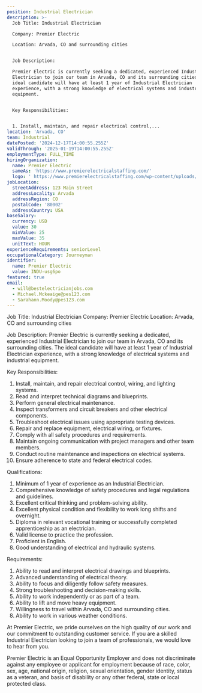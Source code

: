 ```yaml
---
position: Industrial Electrician
description: >-
  Job Title: Industrial Electrician

  Company: Premier Electric

  Location: Arvada, CO and surrounding cities


  Job Description:

  Premier Electric is currently seeking a dedicated, experienced Industrial
  Electrician to join our team in Arvada, CO and its surrounding cities. The
  ideal candidate will have at least 1 year of Industrial Electrician
  experience, with a strong knowledge of electrical systems and industrial
  equipment. 


  Key Responsibilities:


  1. Install, maintain, and repair electrical control,...
location: 'Arvada, CO'
team: Industrial
datePosted: '2024-12-17T14:00:55.255Z'
validThrough: '2025-01-19T14:00:55.255Z'
employmentType: FULL_TIME
hiringOrganization:
  name: Premier Electric
  sameAs: 'https://www.premierelectricalstaffing.com/'
  logo: ' https://www.premierelectricalstaffing.com/wp-content/uploads/2020/05/Premier-Electrical-Staffing-logo.png'
jobLocation:
  streetAddress: 123 Main Street
  addressLocality: Arvada
  addressRegion: CO
  postalCode: '80002'
  addressCountry: USA
baseSalary:
  currency: USD
  value: 30
  minValue: 25
  maxValue: 35
  unitText: HOUR
experienceRequirements: seniorLevel
occupationalCategory: Journeyman
identifier:
  name: Premier Electric
  value: INDU-usg6po
featured: true
email:
  - will@bestelectricianjobs.com
  - Michael.Mckeaige@pes123.com
  - Sarahann.Moody@pes123.com
---
```




Job Title: Industrial Electrician
Company: Premier Electric
Location: Arvada, CO and surrounding cities

Job Description:
Premier Electric is currently seeking a dedicated, experienced Industrial Electrician to join our team in Arvada, CO and its surrounding cities. The ideal candidate will have at least 1 year of Industrial Electrician experience, with a strong knowledge of electrical systems and industrial equipment. 

Key Responsibilities:

1. Install, maintain, and repair electrical control, wiring, and lighting systems.
2. Read and interpret technical diagrams and blueprints.
3. Perform general electrical maintenance.
4. Inspect transformers and circuit breakers and other electrical components.
5. Troubleshoot electrical issues using appropriate testing devices.
6. Repair and replace equipment, electrical wiring, or fixtures.
7. Comply with all safety procedures and requirements.
8. Maintain ongoing communication with project managers and other team members.
9. Conduct routine maintenance and inspections on electrical systems.
10. Ensure adherence to state and federal electrical codes.

Qualifications:

1. Minimum of 1 year of experience as an Industrial Electrician.
2. Comprehensive knowledge of safety procedures and legal regulations and guidelines.
3. Excellent critical thinking and problem-solving ability.
4. Excellent physical condition and flexibility to work long shifts and overnight.
5. Diploma in relevant vocational training or successfully completed apprenticeship as an electrician.
6. Valid license to practice the profession.
7. Proficient in English.
8. Good understanding of electrical and hydraulic systems.

Requirements:

1. Ability to read and interpret electrical drawings and blueprints.
2. Advanced understanding of electrical theory.
3. Ability to focus and diligently follow safety measures.
4. Strong troubleshooting and decision-making skills.
5. Ability to work independently or as part of a team.
6. Ability to lift and move heavy equipment.
7. Willingness to travel within Arvada, CO and surrounding cities.
8. Ability to work in various weather conditions.

At Premier Electric, we pride ourselves on the high quality of our work and our commitment to outstanding customer service. If you are a skilled Industrial Electrician looking to join a team of professionals, we would love to hear from you.

Premier Electric is an Equal Opportunity Employer and does not discriminate against any employee or applicant for employment because of race, color, sex, age, national origin, religion, sexual orientation, gender identity, status as a veteran, and basis of disability or any other federal, state or local protected class.
